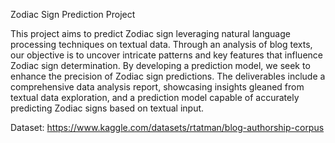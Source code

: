 Zodiac Sign Prediction Project

This project aims to predict Zodiac sign leveraging natural language processing techniques on textual data. Through an analysis of blog texts, our objective is to uncover intricate patterns and key features that influence Zodiac sign determination. By developing a prediction model, we seek to enhance the precision of Zodiac sign predictions. The deliverables include a comprehensive data analysis report, showcasing insights gleaned from textual data exploration, and a prediction model capable of accurately predicting Zodiac signs based on textual input.

Dataset: https://www.kaggle.com/datasets/rtatman/blog-authorship-corpus

